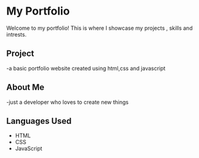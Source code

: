 # My Portfolio

Welcome to my portfolio! This is where I showcase my projects , skills and intrests.

## Project
-a basic portfolio website created using html,css and javascript
## About Me
-just a developer who loves to create new things
## Languages Used
- HTML
- CSS
- JavaScript

 
